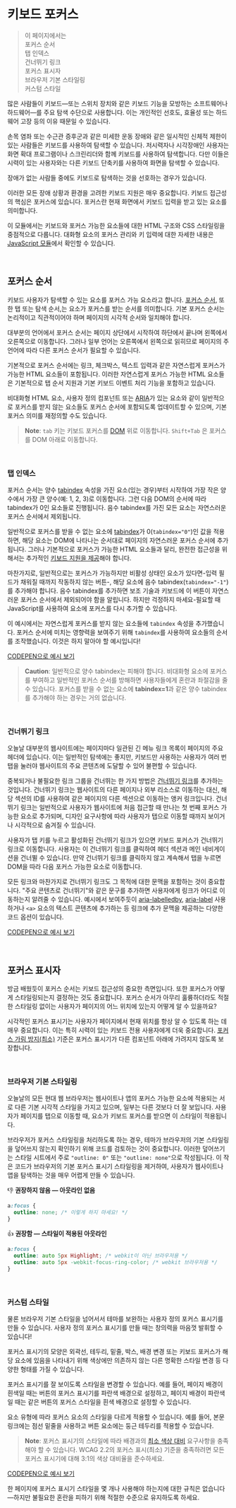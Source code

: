 # 키보드 포커스

> 이 페이지에서는 <br/>
> 포커스 순서 <br/>
> 탭 인덱스 <br/>
> 건너뛰기 링크 <br/>
> 포커스 표시자 <br/>
> 브라우저 기본 스타일링 <br/>
> 커스텀 스타일 <br/>

많은 사람들이 키보드—또는 스위치 장치와 같은 키보드 기능을 모방하는 소프트웨어나 하드웨어—를 주요 탐색 수단으로 사용합니다. 이는 개인적인 선호도, 효율성 또는 하드웨어 고장 등의 이유 때문일 수 있습니다.

손목 염좌 또는 수근관 증후군과 같은 미세한 운동 장애와 같은 일시적인 신체적 제한이 있는 사람들은 키보드를 사용하여 탐색할 수 있습니다. 저시력자나 시각장애인 사용자는 화면 확대 프로그램이나 스크린리더와 함께 키보드를 사용하여 탐색합니다. 다만 이들은 시력이 있는 사용자와는 다른 키보드 단축키를 사용하여 화면을 탐색할 수 있습니다.

장애가 없는 사람들 중에도 키보드로 탐색하는 것을 선호하는 경우가 있습니다.

이러한 모든 장애 상황과 환경을 고려한 키보드 지원은 매우 중요합니다. 키보드 접근성의 핵심은 포커스에 있습니다. 포커스란 현재 화면에서 키보드 입력을 받고 있는 요소를 의미합니다.

이 모듈에서는 키보드와 포커스 가능한 요소들에 대한 HTML 구조와 CSS 스타일링을 중점적으로 다룹니다. 대화형 요소의 포커스 관리와 키 입력에 대한 자세한 내용은 [JavaScript 모듈](https://web.dev/learn/accessibility/javascript?authuser=1)에서 확인할 수 있습니다.

<br/>

## 포커스 순서

키보드 사용자가 탐색할 수 있는 요소를 포커스 가능 요소라고 합니다. [포커스 순서](https://www.w3.org/WAI/WCAG22/Understanding/focus-order), 또한 탭 또는 탐색 순서,는 요소가 포커스를 받는 순서를 의미합니다. 기본 포커스 순서는 논리적이고 직관적이어야 하며 페이지의 시각적 순서와 일치해야 합니다.

대부분의 언어에서 포커스 순서는 페이지 상단에서 시작하여 하단에서 끝나며 왼쪽에서 오른쪽으로 이동합니다. 그러나 일부 언어는 오른쪽에서 왼쪽으로 읽히므로 페이지의 주 언어에 따라 다른 포커스 순서가 필요할 수 있습니다.

기본적으로 포커스 순서에는 링크, 체크박스, 텍스트 입력과 같은 자연스럽게 포커스가 가능한 HTML 요소들이 포함됩니다. 이러한 자연스럽게 포커스 가능한 HTML 요소들은 기본적으로 탭 순서 지원과 기본 키보드 이벤트 처리 기능을 포함하고 있습니다.

비대화형 HTML 요소, 사용자 정의 컴포넌트 또는 [ARIA](https://web.dev/learn/accessibility/glossary?authuser=1#aria)가 있는 요소와 같이 일반적으로 포커스를 받지 않는 요소들도 포커스 순서에 포함되도록 업데이트할 수 있으며, 기본 포커스 의미를 재정의할 수도 있습니다.

> **Note**: `tab` 키는 키보드 포커스를 [DOM](https://developer.mozilla.org/docs/Glossary/DOM) 위로 이동합니다. `Shift+Tab` 은 포커스를 DOM 아래로 이동합니다.

<br/>

### 탭 인덱스

포커스 순서는 양수 [tabindex](https://developer.mozilla.org/docs/Web/HTML/Global_attributes/tabindex) 속성을 가진 요소(있는 경우)부터 시작하여 가장 작은 양수에서 가장 큰 양수(예: 1, 2, 3)로 이동합니다. 그런 다음 DOM의 순서에 따라 tabindex가 0인 요소들로 진행됩니다. 음수 tabindex를 가진 모든 요소는 자연스러운 포커스 순서에서 제외됩니다.

일반적으로 포커스를 받을 수 없는 요소에 [tabindex](https://developer.mozilla.org/docs/Web/HTML/Global_attributes/tabindex)가 0(`tabindex="0"`)인 값을 적용하면, 해당 요소는 DOM에 나타나는 순서대로 페이지의 자연스러운 포커스 순서에 추가됩니다. 그러나 기본적으로 포커스가 가능한 HTML 요소들과 달리, 완전한 접근성을 위해서는 추가적인 [키보드 지원을 제공](https://developer.mozilla.org/docs/Web/HTML/Global_attributes/tabindex)해야 합니다.

마찬가지로, 일반적으로는 포커스가 가능하지만 비활성 상태인 요소가 있다면-입력 필드가 채워질 때까지 작동하지 않는 버튼-, 해당 요소에 음수 tabindex(`tabindex="-1"`)를 추가해야 합니다. 음수 tabindex를 추가하면 보조 기술과 키보드에 이 버튼이 자연스러운 포커스 순서에서 제외되어야 함을 알립니다. 하지만 걱정하지 마세요-필요할 때 JavaScript를 사용하여 요소에 포커스를 다시 추가할 수 있습니다.

이 예시에서는 자연스럽게 포커스를 받지 않는 요소들에 `tabindex` 속성을 추가했습니다. 포커스 순서에 미치는 영향력을 보여주기 위해 `tabindex`를 사용하여 요소들의 순서를 조작했습니다. 이것은 하지 말아야 할 예시입니다!

[CODEPEN으로 예시 보기](https://codepen.io/web-dot-dev/pen/QWxWwNM)

> **Caution**: 일반적으로 양수 tabindex는 피해야 합니다. 비대화형 요소에 포커스를 부여하고 일반적인 포커스 순서를 방해하면 사용자들에게 혼란과 좌절감을 줄 수 있습니다. 포커스를 받을 수 없는 요소에 **tabindex=1**과 같은 양수 tabindex를 추가해야 하는 경우는 거의 없습니다.

<br/>

### 건너뛰기 링크

오늘날 대부분의 웹사이트에는 페이지마다 일관된 긴 메뉴 링크 목록이 페이지의 주요 헤더에 있습니다. 이는 일반적인 탐색에는 좋지만, 키보드만 사용하는 사용자가 여러 번 탭을 눌러야 웹사이트의 주요 콘텐츠에 도달할 수 있어 불편할 수 있습니다.

중복되거나 불필요한 링크 그룹을 건너뛰는 한 가지 방법은 [건너뛰기 링크](https://webaim.org/techniques/skipnav/)를 추가하는 것입니다. 건너뛰기 링크는 웹사이트의 다른 페이지나 외부 리소스로 이동하는 대신, 해당 섹션의 ID를 사용하여 같은 페이지의 다른 섹션으로 이동하는 앵커 링크입니다. 건너뛰기 링크는 일반적으로 사용자가 웹사이트에 처음 접근할 때 만나는 첫 번째 포커스 가능한 요소로 추가되며, 디자인 요구사항에 따라 사용자가 탭으로 이동할 때까지 보이거나 시각적으로 숨겨질 수 있습니다.

사용자가 탭 키를 누르고 활성화된 건너뛰기 링크가 있으면 키보드 포커스가 건너뛰기 링크로 이동합니다. 사용자는 이 건너뛰기 링크를 클릭하여 헤더 섹션과 메인 네비게이션을 건너뛸 수 있습니다. 만약 건너뛰기 링크를 클릭하지 않고 계속해서 탭을 누르면 DOM을 따라 다음 포커스 가능한 요소로 이동합니다.

모든 링크와 마찬가지로 건너뛰기 링크도 그 목적에 대한 문맥을 포함하는 것이 중요합니다. "주요 콘텐츠로 건너뛰기"와 같은 문구를 추가하면 사용자에게 링크가 어디로 이동하는지 알려줄 수 있습니다. 예시에서 보여주듯이 [aria-labelledby](https://www.w3.org/WAI/WCAG22/Techniques/aria/ARIA7), [aria-label](https://www.w3.org/WAI/WCAG22/Techniques/aria/ARIA8) 사용하거나 `<a>` 요소의 텍스트 콘텐츠에 추가하는 등 링크에 추가 문맥을 제공하는 다양한 코드 옵션이 있습니다.

[CODEPEN으로 예시 보기](https://codepen.io/web-dot-dev/pen/LYrYEGo)

<br/>

## 포커스 표시자

방금 배웠듯이 포커스 순서는 키보드 접근성의 중요한 측면입니다. 또한 포커스가 어떻게 스타일링되는지 결정하는 것도 중요합니다. 포커스 순서가 아무리 훌륭하더라도 적절한 스타일링 없이는 사용자가 페이지의 어느 위치에 있는지 어떻게 알 수 있을까요?

시각적인 포커스 표시기는 사용자가 페이지에서 현재 위치를 항상 알 수 있도록 하는 데 매우 중요합니다. 이는 특히 시력이 있는 키보드 전용 사용자에게 더욱 중요합니다. [포커스 가림 방지(최소)](https://www.w3.org/WAI/WCAG22/Understanding/focus-not-obscured-minimum) 기준은 포커스 표시기가 다른 컴포넌트 아래에 가려지지 않도록 보장합니다.

<br/>

### 브라우저 기본 스타일링

오늘날의 모든 현대 웹 브라우저는 웹사이트나 앱의 포커스 가능한 요소에 적용되는 서로 다른 기본 시각적 스타일을 가지고 있으며, 일부는 다른 것보다 더 잘 보입니다. 사용자가 페이지를 탭으로 이동할 때, 요소가 키보드 포커스를 받으면 이 스타일이 적용됩니다.

브라우저가 포커스 스타일링을 처리하도록 하는 경우, 테마가 브라우저의 기본 스타일링을 덮어쓰지 않는지 확인하기 위해 코드를 검토하는 것이 중요합니다. 이러한 덮어쓰기는 스타일 시트에서 주로 `"outline: 0"` 또는 `"outline: none"`으로 작성됩니다. 이 작은 코드가 브라우저의 기본 포커스 표시기 스타일링을 제거하여, 사용자가 웹사이트나 앱을 탐색하는 것을 매우 어렵게 만들 수 있습니다.

👎 **권장하지 않음 — 아웃라인 없음**

```css
a:focus {
  outline: none; /* 이렇게 하지 마세요! */
}
```

👍 **권장함 — 스타일이 적용된 아웃라인**

```css
a:focus {
  outline: auto 5px Highlight; /* webkit이 아닌 브라우저용 */
  outline: auto 5px -webkit-focus-ring-color; /* webkit 브라우저용 */
}
```

<br/>

### 커스텀 스타일

물론 브라우저 기본 스타일을 넘어서서 테마를 보완하는 사용자 정의 포커스 표시기를 만들 수 있습니다. 사용자 정의 포커스 표시기를 만들 때는 창의력을 마음껏 발휘할 수 있습니다!

포커스 표시기의 모양은 외곽선, 테두리, 밑줄, 박스, 배경 변경 또는 키보드 포커스가 해당 요소에 있음을 나타내기 위해 색상에만 의존하지 않는 다른 명확한 스타일 변경 등 다양한 형태를 가질 수 있습니다.

포커스 표시기를 잘 보이도록 스타일을 변경할 수 있습니다. 예를 들어, 페이지 배경이 흰색일 때는 버튼의 포커스 표시기를 파란색 배경으로 설정하고, 페이지 배경이 파란색일 때는 같은 버튼의 포커스 스타일을 흰색 배경으로 설정할 수 있습니다.

요소 유형에 따라 포커스 요소의 스타일을 다르게 적용할 수 있습니다. 예를 들어, 본문 링크에는 점선 밑줄을 사용하고 버튼 요소에는 둥근 테두리를 적용할 수 있습니다.

> **Note**: 포커스 표시기의 스타일에 따라 배경과의 [최소 색상 대비](https://www.w3.org/WAI/WCAG22/Techniques/general/G195) 요구사항을 충족해야 할 수 있습니다. WCAG 2.2의 포커스 표시(최소) 기준을 충족하려면 모든 포커스 표시기에 대해 3:1의 색상 대비율을 준수하세요.

[CODEPEN으로 예시 보기](https://codepen.io/web-dot-dev/pen/PoaowNz)

한 페이지에 포커스 표시기 스타일을 몇 개나 사용해야 하는지에 대한 규칙은 없습니다—하지만 불필요한 혼란을 피하기 위해 적절한 수준으로 유지하도록 하세요.
